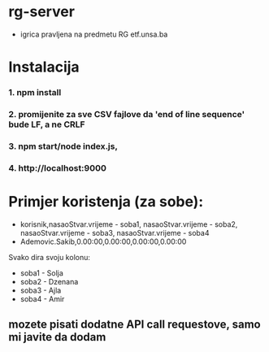 # rg-server
- igrica pravljena na predmetu RG etf.unsa.ba

# Instalacija
### 1. npm install
### 2. promijenite za sve CSV fajlove da 'end of line sequence' bude LF, a ne CRLF 
### 3. npm start/node index.js, 
### 4. http://localhost:9000

# Primjer koristenja (za sobe):
- korisnik,nasaoStvar.vrijeme - soba1, nasaoStvar.vrijeme - soba2, nasaoStvar.vrijeme - soba3, nasaoStvar.vrijeme - soba4
- Ademovic.Sakib,0.00:00,0.00:00,0.00:00,0.00:00

Svako dira svoju kolonu:
- soba1 - Solja
- soba2 - Dzenana
- soba3 - Ajla
- soba4 - Amir

## mozete pisati dodatne API call requestove, samo mi javite da dodam
